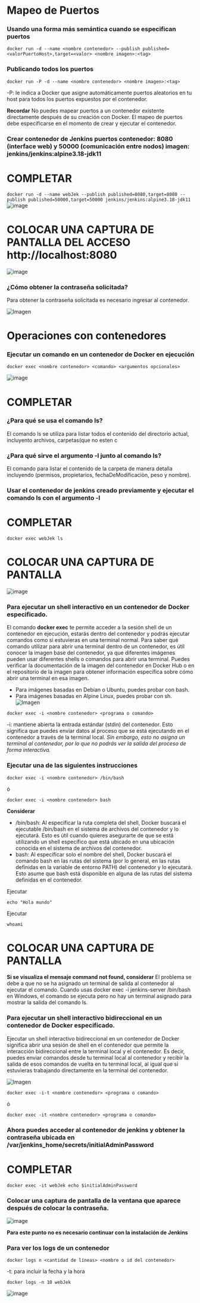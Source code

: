 # Mapeo de Puertos 
### Usando una forma más semántica cuando se especifican puertos

```
docker run -d --name <nombre contenedor> --publish published=<valorPuertoHost>,target=<valor> <nombre imagen>:<tag> 
```
### Publicando todos los puertos
```
docker run -P -d --name <nombre contenedor> <nombre imagen>:<tag> 
```

-P: le indica a Docker que asigne automáticamente puertos aleatorios en tu host para todos los puertos expuestos por el contenedor.

**Recordar**
No puedes mapear puertos a un contenedor existente directamente después de su creación con Docker. El mapeo de puertos debe especificarse en el momento de crear y ejecutar el contenedor.

### Crear contenedor de Jenkins puertos contenedor: 8080 (interface web) y 50000 (comunicación entre nodos) imagen: jenkins/jenkins:alpine3.18-jdk11
# COMPLETAR

```docker run -d --name webJek --publish published=8080,target=8080 --publish published=50000,target=50000 jenkins/jenkins:alpine3.18-jdk11```
![image](https://github.com/estevan-j/2024A-ISWD633-GR1/assets/94009206/a30f5c56-11a8-4f2c-8eda-1ef134417895)

# COLOCAR UNA CAPTURA DE PANTALLA  DEL ACCESO http://localhost:8080
![image](https://github.com/estevan-j/2024A-ISWD633-GR1/assets/94009206/8b323353-f241-4850-8875-f4fa36fea2b3)

### ¿Cómo obtener la contraseña solicitada?
Para obtener la contraseña solicitada es necesario ingresar al contenedor.

![Imagen](imagenes/jenkins.PNG)

# Operaciones con contenedores

### Ejecutar un comando en un contenedor de Docker en ejecución
```
docker exec <nombre contenedor> <comando> <argumentos opcionales>
```
![image](https://github.com/estevan-j/2024A-ISWD633-GR1/assets/94009206/ece032f3-1fab-4525-8b00-2519cdf8ffaf)

# COMPLETAR
### ¿Para qué se usa el comando ls?
El comando ls se utiliza para listar todos el contenido del directorio actual, incluyento archivos, carpetas(que no esten c
### ¿Para qué sirve el argumento -l junto al comando ls?
El comando para listar el contenido de la carpeta de manera detalla incluyendo (permisos, propietarios, fechaDeModificaciòn, peso y nombre).
### Usar el contenedor de jenkins creado previamente y ejecutar el comando ls con el argumento -l

# COMPLETAR
```docker exec webJek ls```
# COLOCAR UNA CAPTURA DE PANTALLA

![image](https://github.com/estevan-j/2024A-ISWD633-GR1/assets/94009206/f2a7628a-e6d3-4e05-a857-3b73c76c54b2)

### Para ejecutar un shell interactivo en un contenedor de Docker especificado.
El comando **docker exec** te permite acceder a la sesión shell de un contenedor en ejecución, estarás dentro del contenedor y podrás ejecutar comandos como si estuvieras en una terminal normal. 
Para saber qué comando utilizar para abrir una terminal dentro de un contenedor, es útil conocer la imagen base del contenedor, ya que diferentes imágenes pueden usar diferentes shells o comandos para abrir una terminal. Puedes verificar la documentación de la imagen del contenedor en Docker Hub o en el repositorio de la imagen para obtener información específica sobre cómo abrir una terminal en esa imagen.
- Para imágenes basadas en Debian o Ubuntu, puedes probar con bash.
- Para imágenes basadas en Alpine Linux, puedes probar con sh.
![Imagen](imagenes/jenkins-i.PNG)
```
docker exec -i <nombre contenedor> <programa o comando>
```
-i: mantiene abierta la entrada estándar (stdin) del contenedor. Esto significa que puedes enviar datos al proceso que se está ejecutando en el contenedor a través de la terminal local. *Sin embargo, esto no asigna un terminal al contenedor, por lo que no podrás ver la salida del proceso de forma interactiva.*

### Ejecutar una de las siguientes instrucciones
```
docker exec -i <nombre contenedor> /bin/bash 
```
ó
```
docker exec -i <nombre contenedor> bash 
```
**Considerar**
- /bin/bash: Al especificar la ruta completa del shell, Docker buscará el ejecutable /bin/bash en el sistema de archivos del contenedor y lo ejecutará. Esto es útil cuando quieres asegurarte de que se está utilizando un shell específico que está ubicado en una ubicación conocida en el sistema de archivos del contenedor. 
- bash: Al especificar solo el nombre del shell, Docker buscará el comando bash en las rutas del sistema (por lo general, en las rutas definidas en la variable de entorno PATH) del contenedor y lo ejecutará. Esto asume que bash está disponible en alguna de las rutas del sistema definidas en el contenedor.

Ejecutar
```
echo "Hola mundo"
```

Ejecutar
```
whoami
```
# COLOCAR UNA CAPTURA DE PANTALLA

**Si se visualiza el mensaje command not found, considerar**
El problema se debe a que no se ha asignado un terminal de salida al contenedor al ejecutar el comando. Cuando usas docker exec -i jenkins-server /bin/bash en Windows, el comando se ejecuta pero no hay un terminal asignado para mostrar la salida del comando ls.


### Para ejecutar un shell interactivo bidireccional en un contenedor de Docker especificado.
Ejecutar un shell interactivo bidireccional en un contenedor de Docker significa abrir una sesión de shell en el contenedor que permite la interacción bidireccional entre la terminal local y el contenedor. Es decir, puedes enviar comandos desde tu terminal local al contenedor y recibir la salida de esos comandos de vuelta en tu terminal local, al igual que si estuvieras trabajando directamente en la terminal del contenedor.

![Imagen](imagenes/jenkins-it.PNG)
```
docker exec -i-t <nombre contenedor> <programa o comando>
```
ó
```
docker exec -it <nombre contenedor> <programa o comando>
```

### Ahora puedes acceder al contenedor de jenkins y obtener la contraseña ubicada en /var/jenkins_home/secrets/initialAdminPassword

# COMPLETAR
```docker exec -it webJek echo $initialAdminPassword```
### Colocar una captura de pantalla de la ventana que aparece después de colocar la contraseña.
![image](https://github.com/estevan-j/2024A-ISWD633-GR1/assets/94009206/a0d59489-8244-4cc2-aa3b-27d8d68867cb)

**Para este punto no es necesario continuar con la instalación de Jenkins**


### Para ver los logs de un contenedor

```
docker logs n <cantidad de líneas> <nombre o id del contenedor> 
```
-t: para incluir la fecha y la hora

```docker logs -n 10 webJek```

![image](https://github.com/estevan-j/2024A-ISWD633-GR1/assets/94009206/4d1e432d-46f9-46c0-99d3-2553930e0ed6)


